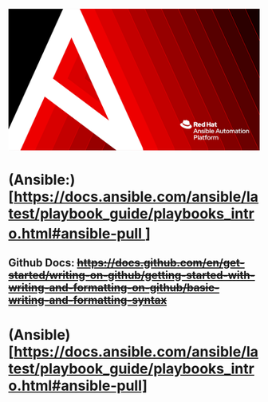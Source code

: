 ![inage alt](https://github.com/josh-butler93/ansible/blob/986c18c1cafca3a942c707745b99d0e8e39e77e8/Setup/ansible.png)
# (Ansible:)[<ins>https://docs.ansible.com/ansible/latest/playbook_guide/playbooks_intro.html#ansible-pull <sup><ansible docs></sup></ins>]
## Github Docs: ~~https://docs.github.com/en/get-started/writing-on-github/getting-started-with-writing-and-formatting-on-github/basic-writing-and-formatting-syntax~~
# (Ansible)[https://docs.ansible.com/ansible/latest/playbook_guide/playbooks_intro.html#ansible-pull]
